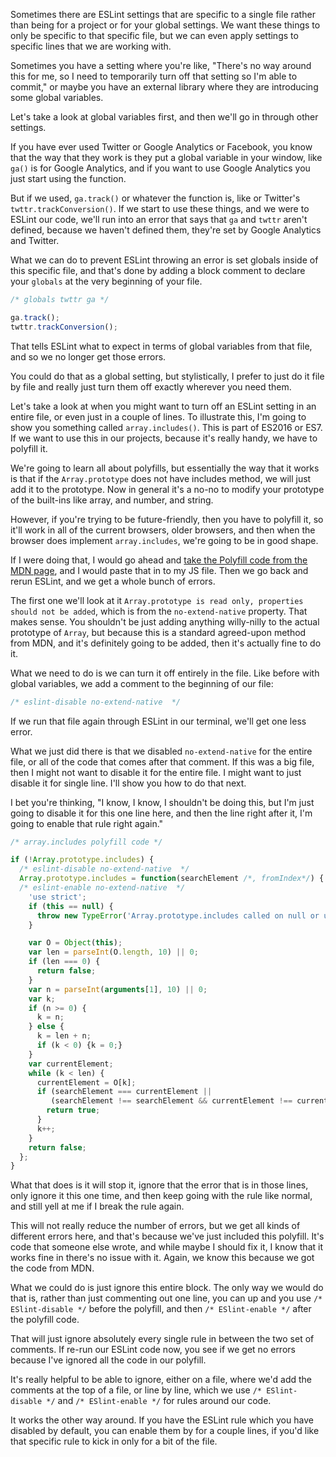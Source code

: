 Sometimes there are ESLint settings that are specific to a single file rather than being for a project or for your global settings. We want these things to only be specific to that specific file, but we can even apply settings to specific lines that we are working with. 

Sometimes you have a setting where you're like, "There's no way around this for me, so I need to temporarily turn off that setting so I'm able to commit," or maybe you have an external library where they are introducing some global variables. 

Let's take a look at global variables first, and then we'll go in through other settings. 

If you have ever used Twitter or Google Analytics or Facebook, you know that the way that they work is they put a global variable in your window, like `ga()` is for Google Analytics, and if you want to use Google Analytics you just start using the function. 

But if we used, `ga.track()` or whatever the function is, like or Twitter's `twttr.trackConversion()`. If we start to use these things, and we were to ESLint our code, we'll run into an error that says that `ga` and `twttr` aren't defined, because we haven't defined them, they're set by Google Analytics and Twitter.

What we can do to prevent ESLint throwing an error is set globals inside of this specific file, and that's done by adding a block comment to declare your `globals` at the very beginning of your file.
```js
/* globals twttr ga */

ga.track();
twttr.trackConversion();

```

That tells ESLint what to expect in terms of global variables from that file, and so we no longer get those errors.

You could do that as a global setting, but stylistically, I prefer to just do it file by file and really just turn them off exactly wherever you need them.

Let's take a look at when you might want to turn off an ESLint setting in an entire file, or even just in a couple of lines. To illustrate this, I'm going to show you something called `array.includes()`. This is part of ES2016 or ES7. If we want to use this in our projects, because it's really handy, we have to polyfill it. 

We're going to learn all about polyfills, but essentially the way that it works is that if the `Array.prototype` does not have includes method, we will just add it to the prototype. Now in general it's a no-no to modify your prototype of the built-ins like array, and number, and string. 

However, if you're trying to be future-friendly, then you have to polyfill it, so it'll work in all of the current browsers, older browsers, and then when the browser does implement `array.includes`, we're going to be in good shape. 

If I were doing that, I would go ahead and [take the Polyfill code from the MDN page](https://developer.mozilla.org/en-US/docs/Web/JavaScript/Reference/Global_Objects/Array/includes), and I would paste that in to my JS file. Then we go back and rerun ESLint, and we get a whole bunch of errors. 

The first one we'll look at it `Array.prototype is read only, properties should not be added`, which is from the `no-extend-native` property. That makes sense. You shouldn't be just adding anything willy-nilly to the actual prototype of `Array`, but because this is a standard agreed-upon method from MDN, and it's definitely going to be added, then it's actually fine to do it.

What we need to do is we can turn it off entirely in the file. Like before with global variables, we add a comment to the beginning of our file:

```js
/* eslint-disable no-extend-native  */
```

If we run that file again through ESLint in our terminal, we'll get one less error.

What we just did there is that we disabled `no-extend-native` for the entire file, or all of the code that comes after that comment. If this was a big file, then I might not want to disable it for the entire file. I might want to just disable it for single line. I'll show you how to do that next.

I bet you're thinking, "I know, I know, I shouldn't be doing this, but I'm just going to disable it for this one line here, and then the line right after it, I'm going to enable that rule right again." 


```js
/* array.includes polyfill code */

if (!Array.prototype.includes) {
  /* eslint-disable no-extend-native  */
  Array.prototype.includes = function(searchElement /*, fromIndex*/) {
  /* eslint-enable no-extend-native  */
    'use strict';
    if (this == null) {
      throw new TypeError('Array.prototype.includes called on null or undefined');
    }

    var O = Object(this);
    var len = parseInt(O.length, 10) || 0;
    if (len === 0) {
      return false;
    }
    var n = parseInt(arguments[1], 10) || 0;
    var k;
    if (n >= 0) {
      k = n;
    } else {
      k = len + n;
      if (k < 0) {k = 0;}
    }
    var currentElement;
    while (k < len) {
      currentElement = O[k];
      if (searchElement === currentElement ||
         (searchElement !== searchElement && currentElement !== currentElement)) { // NaN !== NaN
        return true;
      }
      k++;
    }
    return false;
  };
}

```

What that does is it will stop it, ignore that the error that is in those lines, only ignore it this one time, and then keep going with the rule like normal, and still yell at me if I break the rule again. 

This will not really reduce the number of errors, but we get all kinds of different errors here, and that's because we've just included this polyfill. It's code that someone else wrote, and while maybe I should fix it, I know that it works fine in there's no issue with it. Again, we know this because we got the code from MDN.

What we could do is just ignore this entire block. The only way we would do that is, rather than just commenting out one line, you can up and you use `/* ESlint-disable */` before the polyfill, and then `/* ESlint-enable */` after the polyfill code.

That will just ignore absolutely every single rule in between the two set of comments. If re-run our ESLint code now, you see if we get no errors because I've ignored all the code in our polyfill.

It's really helpful to be able to ignore, either on a file, where we'd add the comments at the top of a file, or line by line, which we use `/* ESlint-disable */` and `/* ESlint-enable */` for rules around our code. 

It works the other way around. If you have the ESLint rule which you have disabled by default, you can enable them by for a couple lines, if you'd like that specific rule to kick in only for a bit of the file.